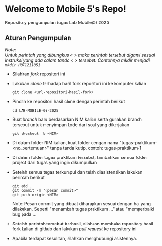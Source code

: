 # Welcome to Mobile 5's Repo!
Repository pengumpulan tugas Lab Mobile(5) 2025

## Aturan Pengumpulan
*Note:*  
_Untuk perintah yang dibungkus < > maka perintah tersebut diganti sesuai instruksi yang ada dalam tanda < > tersebut. Contohnya mkdir <NIM> menjadi `mkdir H071211051`_
- Silahkan *fork* repositori ini
- Lakukan *clone* terhadap hasil fork repositori ini ke komputer kalian
  
  `git clone <url-repositori-hasil-fork>`
  
- Pindah ke repositori hasil clone dengan perintah berikut
  
  `cd LAB-MOBILE-05-2025`
  
- Buat *branch* baru berdasarkan NIM kalian serta gunakan branch tersebut untuk menyimpan kode dari soal yang dikerjakan
  
  `git checkout -b <NIM>`
  
- Di dalam folder NIM kalian, buat folder dengan nama "tugas-praktikum-<no_pertemuan>" tanpa tanda kutip. contoh: tugas-praktikum-1
- Di dalam folder tugas praktikum tersebut, tambahkan semua folder project dari tugas yang ingin dikumpulkan
- Setelah semua tugas terkumpul dan telah diasistensikan lakukan perintah berikut
  
  `git add .` <br>
  `git commit -m "<pesan commit>"` <br>
  `git push origin <NIM>`
  
  Note:
  Pesan commit yang dibuat diharapkan sesuai dengan hal yang dilakukan. Seperti "menambah tugas praktikum ..." atau "memperbaiki bug pada ...
- Setelah perintah tersebut berhasil, silahkan membuka repository hasil fork kalian di github dan lakukan *pull request* ke repository ini
- Apabila terdapat kesulitan, silahkan menghubungi asistennya.
